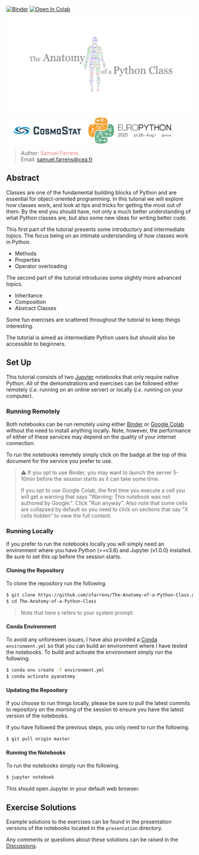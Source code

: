 [![Binder](https://mybinder.org/badge_logo.svg)](https://mybinder.org/v2/gh/sfarrens/The-Anatomy-of-a-Python-Class/HEAD)
[![Open In Colab](https://colab.research.google.com/assets/colab-badge.svg)](https://colab.research.google.com/github/sfarrens/The-Anatomy-of-a-Python-Class)

<img src="./images/logo.jpg">

<a href="http://www.cosmostat.org/" target="_blank"><img src="./images/cosmostat_logo.jpg" height=70></a><a href="https://ep2021.europython.eu/talks/BivGxE9-the-anatomy-of-a-python-class/" target="_blank"><img src="./images/europython_2021_logo.jpg" height=70></a>

> Author: <a href="https://sfarrens.github.io/" target="_blank" style="text-decoration:none; color: #F08080">Samuel Farrens</a>  
> Email: <a href="mailto:samuel.farrens@cea.fr" style="text-decoration:none; color: #F08080">samuel.farrens@cea.fr</a>  

## Abstract

Classes are one of the fundamental building blocks of Python and are essential for object-oriented programming. In this tutorial we will explore how classes work, and look at tips and tricks for getting the most out of them. By the end you should have, not only a much better understanding of what Python classes are, but also some new ideas for writing better code.

This first part of the tutorial presents some introductory and intermediate topics. The focus being on an intimate understanding of how classes work in Python.
- Methods
- Properties
- Operator overloading

The second part of the tutorial introduces some slightly more advanced topics.
- Inheritance
- Composition
- Abstract Classes

Some fun exercises are scattered throughout the tutorial to keep things interesting.

The tutorial is aimed as intermediate Python users but should also be accessible to beginners.

## Set Up

This tutorial consists of two [Jupyter](https://jupyter.readthedocs.io/) notebooks that only require native Python. All of the demonstrations and exercises can be followed either remotely (*i.e.* running on an online server) or locally (*i.e.* running on your computer).

### Running Remotely

Both notebooks can be run remotely using either [Binder](https://mybinder.org/v2/gh/sfarrens/The-Anatomy-of-a-Python-Class/HEAD) or [Google Colab](https://colab.research.google.com/github/sfarrens/The-Anatomy-of-a-Python-Class) without the need to install anything locally. Note, however, the performance of either of these services may depend on the quality of your internet connection.

To run the notebooks remotely simply click on the badge at the top of this document for the service you prefer to use.

> :warning: If you opt to use Binder, you may want to launch the server 5-10min before the session starts as it can take some time.
>
> If you opt to use Google Colab, the first time you execute a cell you will get a warning that says "Warning: This notebook was not authored by Google.". Click "Run anyway". Also note that some cells are collapsed by default so you need to click on sections that say "X cells hidden" to view the full content.

### Running Locally

If you prefer to run the notebooks locally you will simply need an environment where you have Python (>=v3.6) and Jupyter (v1.0.0) installed. Be sure to set this up before the session starts.

#### Cloning the Repository

To clone the repository run the following.

```bash
$ git clone https://github.com/sfarrens/The-Anatomy-of-a-Python-Class.git
$ cd The-Anatomy-of-a-Python-Class
```

> Note that here `$` refers to your system prompt.

#### Conda Environment

To avoid any unforeseen issues, I have also provided a [Conda](https://docs.conda.io/) `environment.yml` so that you can build an environment where I have tested the notebooks. To build and activate the environment simply run the following.

```bash
$ conda env create -f environment.yml
$ conda activate pyanatomy
```

#### Updating the Repository

If you choose to run things locally, please be sure to pull the latest commits to repository on the morning of the session to ensure you have the latest version of the notebooks.

If you have followed the previous steps, you only need to run the following.

```bash
$ git pull origin master
```

#### Running the Notebooks

To run the notebooks simply run the following.

```bash
$ jupyter notebook
```

This should open Jupyter in your default web browser.

## Exercise Solutions

Example solutions to the exercises can be found in the presentation versions of the notebooks located in the `presentation` directory.

Any comments or questions about these solutions can be raised in the [Discussions](https://github.com/sfarrens/The-Anatomy-of-a-Python-Class/discussions/1).
